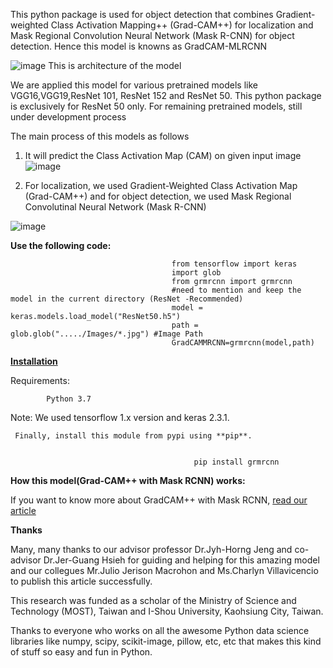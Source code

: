 This python package is used for object detection that combines Gradient-weighted Class Activation Mapping++ (Grad-CAM++) for localization and Mask Regional Convolution Neural Network (Mask R-CNN) for object detection. Hence this model is knowns as GradCAM-MLRCNN

![image](https://user-images.githubusercontent.com/47241538/169694493-e8c5f961-4e26-44ed-bcc3-01192fc5b9e9.png)
                      This is architecture of the model

We are applied this model for various pretrained models like VGG16,VGG19,ResNet 101, ResNet 152 and ResNet 50.
This python package is exclusively for ResNet 50 only. 
For remaining pretrained models, still under development process

The main process of this models as follows

1) It will predict the Class Activation Map (CAM) on given input image
![image](https://user-images.githubusercontent.com/47241538/169694798-e1552f55-0e71-4a8f-87aa-ddec32d3bd4c.png)

2) For localization, we used Gradient-Weighted Class Activation Map (Grad-CAM++) and for object detection, we used Mask Regional Convolutinal Neural Network (Mask R-CNN)

![image](https://user-images.githubusercontent.com/47241538/169694957-ac0ac8a4-312f-4800-9a70-681463b0b221.png)

**Use the following code:**
                                       
                                        from tensorflow import keras
                                        import glob
                                        from grmrcnn import grmrcnn
                                        #need to mention and keep the model in the current directory (ResNet -Recommended)
                                        model = keras.models.load_model("ResNet50.h5") 
                                        path = glob.glob("...../Images/*.jpg") #Image Path
                                        GradCAMMRCNN=grmrcnn(model,path)

[**Installation**](https://github.com/xalphonseinbaraj/grmrcnn/blob/master/requirements.txt)

Requirements:

            Python 3.7
            
Note:
     We used tensorflow 1.x version and keras 2.3.1.
     
     Finally, install this module from pypi using **pip**.
     
     
                                             pip install grmrcnn
                                        
**How this model(Grad-CAM++ with Mask RCNN) works:**

If you want to know more about GradCAM++ with Mask RCNN,  [read our article](https://www.mdpi.com/2075-1702/10/5/340/htm)

**Thanks**

Many, many thanks to our advisor professor Dr.Jyh-Horng Jeng and co-advisor Dr.Jer-Guang Hsieh for guiding and helping for this amazing model and our collegues Mr.Julio Jerison Macrohon and Ms.Charlyn Villavicencio to publish this article successfully.

This research was funded as a scholar of the Ministry of Science and Technology (MOST), Taiwan and I-Shou University, Kaohsiung City, Taiwan.

Thanks to everyone who works on all the awesome Python data science libraries like numpy, scipy, scikit-image, pillow, etc, etc that makes this kind of stuff so easy and fun in Python.
